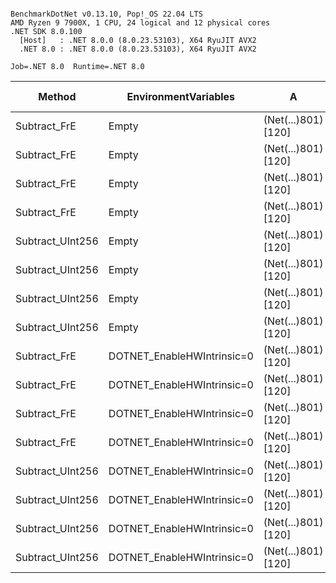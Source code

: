 ```

BenchmarkDotNet v0.13.10, Pop!_OS 22.04 LTS
AMD Ryzen 9 7900X, 1 CPU, 24 logical and 12 physical cores
.NET SDK 8.0.100
  [Host]   : .NET 8.0.0 (8.0.23.53103), X64 RyuJIT AVX2
  .NET 8.0 : .NET 8.0.0 (8.0.23.53103), X64 RyuJIT AVX2

Job=.NET 8.0  Runtime=.NET 8.0

```

| Method           | EnvironmentVariables       | A                   | B                   |     Mean |     Error |    StdDev | Ratio | RatioSD | Allocated | Alloc Ratio |
|------------------|----------------------------|---------------------|---------------------|---------:|----------:|----------:|------:|--------:|----------:|------------:|
| Subtract_FrE     | Empty                      | (Net(...)801) [120] | (Net(...)801) [120] | 2.188 ns | 0.0045 ns | 0.0037 ns |  1.00 |    0.00 |         - |          NA |
| Subtract_FrE     | Empty                      | (Net(...)801) [120] | (Net(...)801) [120] | 2.159 ns | 0.0040 ns | 0.0033 ns |  0.99 |    0.00 |         - |          NA |
| Subtract_FrE     | Empty                      | (Net(...)801) [120] | (Net(...)801) [120] | 2.169 ns | 0.0031 ns | 0.0026 ns |  0.99 |    0.00 |         - |          NA |
| Subtract_FrE     | Empty                      | (Net(...)801) [120] | (Net(...)801) [120] | 2.156 ns | 0.0013 ns | 0.0012 ns |  0.99 |    0.00 |         - |          NA |
| Subtract_UInt256 | Empty                      | (Net(...)801) [120] | (Net(...)801) [120] | 3.939 ns | 0.0223 ns | 0.0208 ns |  1.80 |    0.01 |         - |          NA |
| Subtract_UInt256 | Empty                      | (Net(...)801) [120] | (Net(...)801) [120] | 4.014 ns | 0.0023 ns | 0.0019 ns |  1.83 |    0.00 |         - |          NA |
| Subtract_UInt256 | Empty                      | (Net(...)801) [120] | (Net(...)801) [120] | 4.074 ns | 0.0090 ns | 0.0080 ns |  1.86 |    0.00 |         - |          NA |
| Subtract_UInt256 | Empty                      | (Net(...)801) [120] | (Net(...)801) [120] | 4.003 ns | 0.0204 ns | 0.0181 ns |  1.83 |    0.01 |         - |          NA |
| Subtract_FrE     | DOTNET_EnableHWIntrinsic=0 | (Net(...)801) [120] | (Net(...)801) [120] | 6.227 ns | 0.0228 ns | 0.0214 ns |  2.85 |    0.01 |         - |          NA |
| Subtract_FrE     | DOTNET_EnableHWIntrinsic=0 | (Net(...)801) [120] | (Net(...)801) [120] | 6.202 ns | 0.0054 ns | 0.0051 ns |  2.83 |    0.01 |         - |          NA |
| Subtract_FrE     | DOTNET_EnableHWIntrinsic=0 | (Net(...)801) [120] | (Net(...)801) [120] | 6.222 ns | 0.0187 ns | 0.0175 ns |  2.85 |    0.01 |         - |          NA |
| Subtract_FrE     | DOTNET_EnableHWIntrinsic=0 | (Net(...)801) [120] | (Net(...)801) [120] | 6.255 ns | 0.0018 ns | 0.0016 ns |  2.86 |    0.00 |         - |          NA |
| Subtract_UInt256 | DOTNET_EnableHWIntrinsic=0 | (Net(...)801) [120] | (Net(...)801) [120] | 7.428 ns | 0.0071 ns | 0.0067 ns |  3.39 |    0.01 |         - |          NA |
| Subtract_UInt256 | DOTNET_EnableHWIntrinsic=0 | (Net(...)801) [120] | (Net(...)801) [120] | 7.804 ns | 0.0374 ns | 0.0349 ns |  3.57 |    0.02 |         - |          NA |
| Subtract_UInt256 | DOTNET_EnableHWIntrinsic=0 | (Net(...)801) [120] | (Net(...)801) [120] | 7.539 ns | 0.0041 ns | 0.0034 ns |  3.45 |    0.01 |         - |          NA |
| Subtract_UInt256 | DOTNET_EnableHWIntrinsic=0 | (Net(...)801) [120] | (Net(...)801) [120] | 7.541 ns | 0.0090 ns | 0.0084 ns |  3.45 |    0.01 |         - |          NA |
